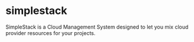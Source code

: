 # simplestack
SimpleStack is a Cloud Management System designed to let you mix cloud provider resources for your projects.
